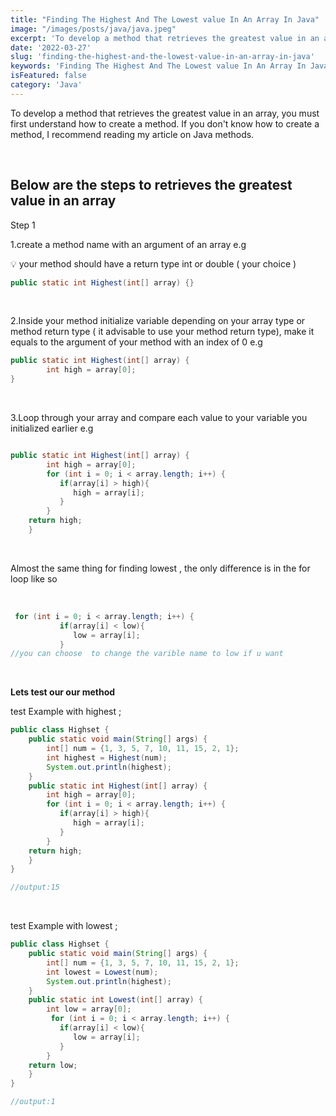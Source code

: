 ```yaml
---
title: "Finding The Highest And The Lowest value In An Array In Java"
image: "/images/posts/java/java.jpeg"
excerpt: 'To develop a method that retrieves the greatest value in an array, you must first understand how to create a method.' 
date: '2022-03-27'
slug: 'finding-the-highest-and-the-lowest-value-in-an-array-in-java'
keywords: 'Finding The Highest And The Lowest value In An Array In Java'
isFeatured: false
category: 'Java'
---
```


To develop a method that retrieves the greatest value in an array, you must first understand how to create a method. If you don't know how to create a method, I recommend reading my article on Java methods.

&nbsp;


## Below are the steps to retrieves the greatest value in an array

Step 1

1.create a method name with an argument of an array e.g

<aside>
💡 your method should have a return type int or double (  your choice )

</aside>

```java
public static int Highest(int[] array) {}
```
&nbsp;


2.Inside your method  initialize variable depending on your array type or method return type ( it advisable to use your method return type), make it equals to the argument of your method with an index of 0 e.g

```java
public static int Highest(int[] array) {
        int high = array[0];
}
```

&nbsp;


3.Loop through your array and compare each value to your variable you initialized earlier  e.g

```java

public static int Highest(int[] array) {
        int high = array[0];
        for (int i = 0; i < array.length; i++) {
           if(array[i] > high){
              high = array[i];
           }
        }
    return high;
    }
```

&nbsp;


Almost the same thing for finding lowest , the only difference is in the for loop like so  

&nbsp;


```java
 for (int i = 0; i < array.length; i++) {
           if(array[i] < low){
              low = array[i];
           }
//you can choose  to change the varible name to low if u want 
```

&nbsp;

**Lets test our our method** 

test Example with highest ;

```java
public class Highset {
    public static void main(String[] args) {
        int[] num = {1, 3, 5, 7, 10, 11, 15, 2, 1};
        int highest = Highest(num);
        System.out.println(highest);
    }
    public static int Highest(int[] array) {
        int high = array[0];
        for (int i = 0; i < array.length; i++) {
           if(array[i] > high){
              high = array[i];
           }
        }
    return high;
    }
}

//output:15
```

&nbsp;

test Example with lowest ;

```java
public class Highset {
    public static void main(String[] args) {
        int[] num = {1, 3, 5, 7, 10, 11, 15, 2, 1};
        int lowest = Lowest(num);
        System.out.println(highest);
    }
    public static int Lowest(int[] array) {
        int low = array[0];
         for (int i = 0; i < array.length; i++) {
           if(array[i] < low){
              low = array[i];
           }
        }
    return low;
    }
}

//output:1
```